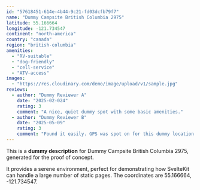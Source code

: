 ```yaml
---
id: "57618451-614e-4b44-9c21-fd03dcfb79f7"
name: "Dummy Campsite British Columbia 2975"
latitude: 55.166664
longitude: -121.734547
continent: "north-america"
country: "canada"
region: "british-columbia"
amenities:
  - "RV-suitable"
  - "dog-friendly"
  - "cell-service"
  - "ATV-access"
images:
  - "https://res.cloudinary.com/demo/image/upload/v1/sample.jpg"
reviews:
  - author: "Dummy Reviewer A"
    date: "2025-02-024"
    rating: 3
    comment: "A nice, quiet dummy spot with some basic amenities."
  - author: "Dummy Reviewer B"
    date: "2025-05-09"
    rating: 3
    comment: "Found it easily. GPS was spot on for this dummy location."
---
```


This is a **dummy description** for Dummy Campsite British Columbia 2975, generated for the proof of concept.

It provides a serene environment, perfect for demonstrating how SvelteKit can handle a large number of static pages. The coordinates are 55.166664, -121.734547.
